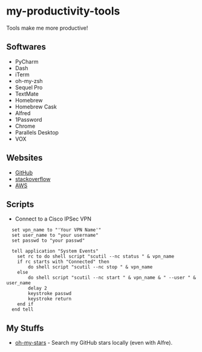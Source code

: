 # my-productivity-tools
Tools make me more productive!

## Softwares

* PyCharm
* Dash
* iTerm
* oh-my-zsh
* Sequel Pro
* TextMate
* Homebrew
* Homebrew Cask
* Alfred
* 1Password
* Chrome
* Parallels Desktop
* VOX

## Websites

* [GitHub](https://github.com/)
* [stackoverflow](http://stackoverflow.com/)
* [AWS](http://aws.amazon.com/)

## Scripts

* Connect to a Cisco IPSec VPN
```osascript
  set vpn_name to "'Your VPN Name'"
  set user_name to "your username"
  set passwd to "your passwd"

  tell application "System Events"
    set rc to do shell script "scutil --nc status " & vpn_name
    if rc starts with "Connected" then
        do shell script "scutil --nc stop " & vpn_name
    else
        do shell script "scutil --nc start " & vpn_name & " --user " & user_name
        delay 2
        keystroke passwd
        keystroke return
    end if
  end tell
```

## My Stuffs

* [oh-my-stars](https://github.com/wolfg1969/oh-my-stars) - Search my GitHub stars locally (even with Alfre).
 


